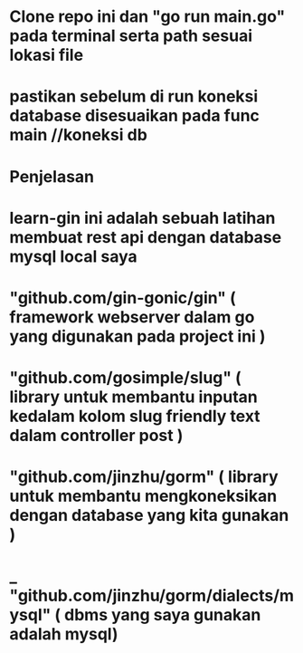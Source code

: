 # Clone repo ini dan "go run main.go" pada terminal serta path sesuai lokasi file

# pastikan sebelum di run koneksi database disesuaikan pada func main //koneksi db

# Penjelasan
# learn-gin ini adalah sebuah latihan membuat rest api dengan database mysql local saya
# "github.com/gin-gonic/gin" ( framework webserver dalam go yang digunakan pada project ini )
# "github.com/gosimple/slug" ( library untuk membantu inputan kedalam kolom slug friendly text dalam controller post )
# "github.com/jinzhu/gorm" ( library untuk membantu mengkoneksikan dengan database yang kita gunakan )
# _ "github.com/jinzhu/gorm/dialects/mysql" ( dbms yang saya gunakan adalah mysql)
	
